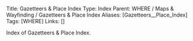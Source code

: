 Title: Gazetteers & Place Index
Type: Index
Parent: WHERE / Maps & Wayfinding / Gazetteers & Place Index
Aliases: [Gazetteers__Place_Index]
Tags: [WHERE]
Links: []

Index of Gazetteers & Place Index.

